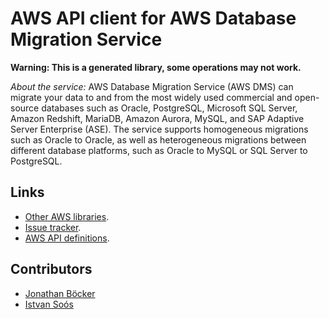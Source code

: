 # AWS API client for AWS Database Migration Service

**Warning: This is a generated library, some operations may not work.**

*About the service:*
AWS Database Migration Service (AWS DMS) can migrate your data to and from
the most widely used commercial and open-source databases such as Oracle,
PostgreSQL, Microsoft SQL Server, Amazon Redshift, MariaDB, Amazon Aurora,
MySQL, and SAP Adaptive Server Enterprise (ASE). The service supports
homogeneous migrations such as Oracle to Oracle, as well as heterogeneous
migrations between different database platforms, such as Oracle to MySQL or
SQL Server to PostgreSQL.

## Links

- [Other AWS libraries](https://github.com/agilord/aws_client/tree/master/generated).
- [Issue tracker](https://github.com/agilord/aws_client/issues).
- [AWS API definitions](https://github.com/aws/aws-sdk-js/tree/master/apis).

## Contributors

- [Jonathan Böcker](https://github.com/Schwusch)
- [Istvan Soós](https://github.com/isoos)

